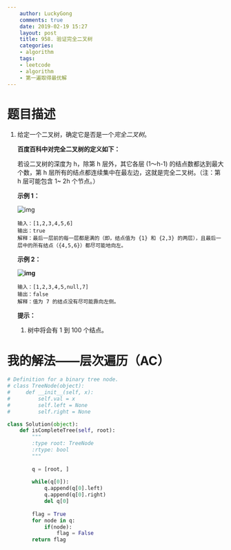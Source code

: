 ```yaml
---
    author: LuckyGong
    comments: true
    date: 2019-02-19 15:27
    layout: post
    title: 958. 验证完全二叉树
    categories:
    - algorithm
    tags:
    - leetcode
    - algorithm
    - 第一遍取得最优解
---
```


# 题目描述

1. 给定一个二叉树，确定它是否是一个*完全二叉树*。

   **百度百科中对完全二叉树的定义如下：**

   若设二叉树的深度为 h，除第 h 层外，其它各层 (1～h-1) 的结点数都达到最大个数，第 h 层所有的结点都连续集中在最左边，这就是完全二叉树。（注：第 h 层可能包含 1~ 2h 个节点。）

    

   **示例 1：**

   ![img](https://assets.leetcode-cn.com/aliyun-lc-upload/uploads/2018/12/15/complete-binary-tree-1.png)

   ```
   输入：[1,2,3,4,5,6]
   输出：true
   解释：最后一层前的每一层都是满的（即，结点值为 {1} 和 {2,3} 的两层），且最后一层中的所有结点（{4,5,6}）都尽可能地向左。
   ```

   **示例 2：**

   **![img](https://assets.leetcode-cn.com/aliyun-lc-upload/uploads/2018/12/15/complete-binary-tree-2.png)**

   ```
   输入：[1,2,3,4,5,null,7]
   输出：false
   解释：值为 7 的结点没有尽可能靠向左侧。
   ```

    

   **提示：**

   1. 树中将会有 1 到 100 个结点。

# 我的解法——层次遍历（AC）

```python
# Definition for a binary tree node.
# class TreeNode(object):
#     def __init__(self, x):
#         self.val = x
#         self.left = None
#         self.right = None

class Solution(object):
    def isCompleteTree(self, root):
        """
        :type root: TreeNode
        :rtype: bool
        """
        
        q = [root, ]
        
        while(q[0]):
            q.append(q[0].left)
            q.append(q[0].right)
            del q[0]
        
        flag = True
        for node in q:
            if(node):
                flag = False
        return flag
```

